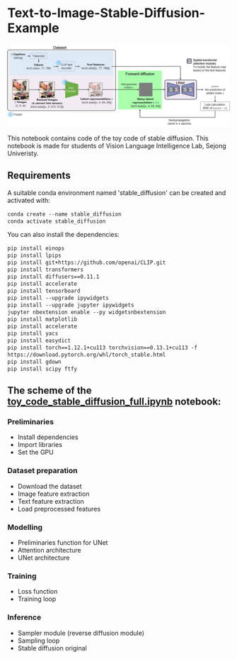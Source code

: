 # Text-to-Image-Stable-Diffusion-Example

![training-scheme](assets/training.jpg)

This notebook contains code of the toy code of stable diffusion. This notebook is made for students of Vision Language Intelligence Lab, Sejong Univeristy.

## Requirements
A suitable conda environment named 'stable_diffusion' can be created and activated with:
```
conda create --name stable_diffusion
conda activate stable_diffusion
```

You can also install the dependencies:
```
pip install einops
pip install lpips
pip install git+https://github.com/openai/CLIP.git
pip install transformers
pip install diffusers==0.11.1
pip install accelerate
pip install tensorboard
pip install --upgrade ipywidgets
pip install --upgrade jupyter ipywidgets
jupyter nbextension enable --py widgetsnbextension
pip install matplotlib
pip install accelerate
pip install yacs
pip install easydict
pip install torch==1.12.1+cu113 torchvision==0.13.1+cu113 -f https://download.pytorch.org/whl/torch_stable.html
pip install gdown
pip install scipy ftfy
```
## The scheme of the [toy_code_stable_diffusion_full.ipynb](https://github.com/Sejong-VLI/Text-to-Image-Stable-Diffusion-Example/blob/main/Toy_code_stable_diffusion_full.ipynb) notebook:

### Preliminaries
- Install dependencies
- Import libraries
- Set the GPU

### Dataset preparation
- Download the dataset
- Image feature extraction
- Text feature extraction
- Load preprocessed features

### Modelling
- Preliminaries function for UNet
- Attention architecture
- UNet architecture

### Training
- Loss function
- Training loop

### Inference
- Sampler module (reverse diffusion module)
- Sampling loop
- Stable diffusion original
